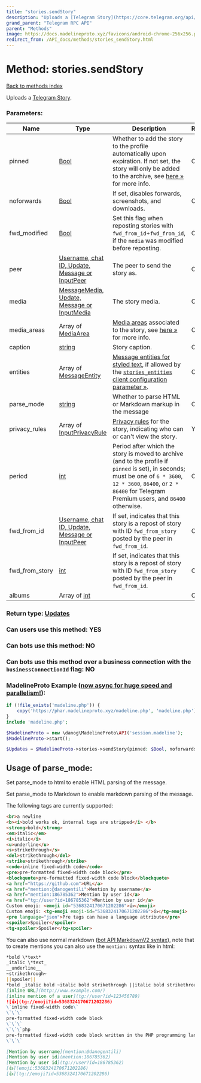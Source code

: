 ```yaml
---
title: "stories.sendStory"
description: "Uploads a [Telegram Story](https://core.telegram.org/api/stories)."
grand_parent: "Telegram RPC API"
parent: "Methods"
image: https://docs.madelineproto.xyz/favicons/android-chrome-256x256.png
redirect_from: /API_docs/methods/stories_sendStory.html
---
```

# Method: stories.sendStory
[Back to methods index](index.html)



Uploads a [Telegram Story](https://core.telegram.org/api/stories).

### Parameters:

| Name     |    Type       | Description | Required |
|----------|---------------|-------------|----------|
|pinned|[Bool](/API_docs/types/Bool.html) | Whether to add the story to the profile automatically upon expiration. If not set, the story will only be added to the archive, see [here »](https://core.telegram.org/api/stories) for more info. | Optional|
|noforwards|[Bool](/API_docs/types/Bool.html) | If set, disables forwards, screenshots, and downloads. | Optional|
|fwd\_modified|[Bool](/API_docs/types/Bool.html) | Set this flag when reposting stories with `fwd_from_id`+`fwd_from_id`, if the `media` was modified before reposting. | Optional|
|peer|[Username, chat ID, Update, Message or InputPeer](/API_docs/types/InputPeer.html) | The peer to send the story as. | Optional|
|media|[MessageMedia, Update, Message or InputMedia](/API_docs/types/InputMedia.html) | The story media. | Optional|
|media\_areas|Array of [MediaArea](/API_docs/types/MediaArea.html) | [Media areas](https://core.telegram.org/api/stories#media-areas) associated to the story, see [here »](https://core.telegram.org/api/stories#media-areas) for more info. | Optional|
|caption|[string](/API_docs/types/string.html) | Story caption. | Optional|
|entities|Array of [MessageEntity](/API_docs/types/MessageEntity.html) | [Message entities for styled text](https://core.telegram.org/api/entities), if allowed by the [`stories_entities` client configuration parameter »](https://core.telegram.org/api/config#stories-entities). | Optional|
|parse\_mode| [string](/API_docs/types/string.html) | Whether to parse HTML or Markdown markup in the message| Optional |
|privacy\_rules|Array of [InputPrivacyRule](/API_docs/types/InputPrivacyRule.html) | [Privacy rules](https://core.telegram.org/api/privacy) for the story, indicating who can or can't view the story. | Yes|
|period|[int](/API_docs/types/int.html) | Period after which the story is moved to archive (and to the profile if `pinned` is set), in seconds; must be one of `6 * 3600`, `12 * 3600`, `86400`, or `2 * 86400` for Telegram Premium users, and `86400` otherwise. | Optional|
|fwd\_from\_id|[Username, chat ID, Update, Message or InputPeer](/API_docs/types/InputPeer.html) | If set, indicates that this story is a repost of story with ID `fwd_from_story` posted by the peer in `fwd_from_id`. | Optional|
|fwd\_from\_story|[int](/API_docs/types/int.html) | If set, indicates that this story is a repost of story with ID `fwd_from_story` posted by the peer in `fwd_from_id`. | Optional|
|albums|Array of [int](/API_docs/types/int.html) |  | Optional|


### Return type: [Updates](/API_docs/types/Updates.html)

### Can users use this method: **YES**


### Can bots use this method: **NO**


### Can bots use this method over a business connection with the `businessConnectionId` flag: **NO**


### MadelineProto Example ([now async for huge speed and parallelism!](https://docs.madelineproto.xyz/docs/ASYNC.html)):


```php
if (!file_exists('madeline.php')) {
    copy('https://phar.madelineproto.xyz/madeline.php', 'madeline.php');
}
include 'madeline.php';

$MadelineProto = new \danog\MadelineProto\API('session.madeline');
$MadelineProto->start();

$Updates = $MadelineProto->stories->sendStory(pinned: $Bool, noforwards: $Bool, fwd_modified: $Bool, peer: $InputPeer, media: $InputMedia, media_areas: [$MediaArea, $MediaArea], caption: 'string', entities: [$MessageEntity, $MessageEntity], parse_mode: 'string', privacy_rules: [$InputPrivacyRule, $InputPrivacyRule], period: $int, fwd_from_id: $InputPeer, fwd_from_story: $int, albums: [$int, $int], );
```


## Usage of parse_mode:

Set parse_mode to html to enable HTML parsing of the message.  

Set parse_mode to Markdown to enable markdown parsing of the message.  

The following tags are currently supported:

```html
<br>a newline
<b><i>bold works ok, internal tags are stripped</i> </b>
<strong>bold</strong>
<em>italic</em>
<i>italic</i>
<u>underline</u>
<s>strikethrough</s>
<del>strikethrough</del>
<strike>strikethrough</strike>
<code>inline fixed-width code</code>
<pre>pre-formatted fixed-width code block</pre>
<blockquote>pre-formatted fixed-width code block</blockquote>
<a href="https://github.com">URL</a>
<a href="mention:@danogentili">Mention by username</a>
<a href="mention:186785362">Mention by user id</a>
<a href="tg://user?id=186785362">Mention by user id</a>
Custom emoji: <emoji id="5368324170671202286">👍</emoji>
Custom emoji: <tg-emoji emoji-id="5368324170671202286">👍</tg-emoji>
<pre language="json">Pre tags can have a language attribute</pre>
<spoiler>Spoiler</spoiler>
<tg-spoiler>Spoiler</tg-spoiler>
```

You can also use normal markdown ([bot API MarkdownV2 syntax](https://core.telegram.org/bots/api#markdownv2-style)), note that to create mentions you can also use the `mention:` syntax like in html:  

```markdown
*bold \*text*
_italic \*text_
__underline__
~strikethrough~
||spoiler||
*bold _italic bold ~italic bold strikethrough ||italic bold strikethrough spoiler||~ __underline italic bold___ bold*
[inline URL](http://www.example.com/)
[inline mention of a user](tg://user?id=123456789)
![👍](tg://emoji?id=5368324170671202286)
\`inline fixed-width code\`
\`\`\`
pre-formatted fixed-width code block
\`\`\`
\`\`\`php
pre-formatted fixed-width code block written in the PHP programming language
\`\`\`

[Mention by username](mention:@danogentili)
[Mention by user id](mention:186785362)
[Mention by user id](tg://user?id=186785362)
[👍](emoji:5368324170671202286)
[👍](tg://emoji?id=5368324170671202286)
```

